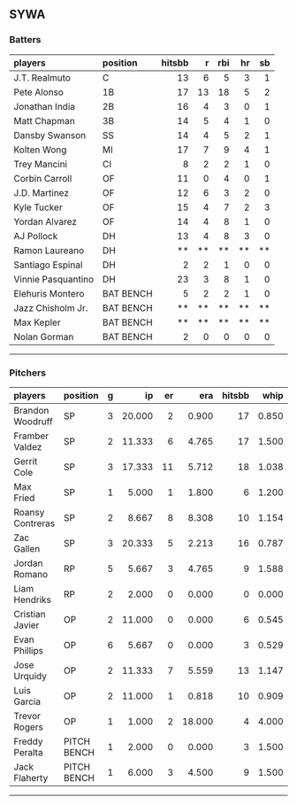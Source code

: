 ## SYWA

### Batters

 
|players            |position  | hitsbb|  r| rbi| hr| sb| 
|:------------------|:---------|------:|--:|---:|--:|--:| 
|J.T. Realmuto      |C         |     13|  6|   5|  3|  1| 
|Pete Alonso        |1B        |     17| 13|  18|  5|  2| 
|Jonathan India     |2B        |     16|  4|   3|  0|  1| 
|Matt Chapman       |3B        |     14|  5|   4|  1|  0| 
|Dansby Swanson     |SS        |     14|  4|   5|  2|  1| 
|Kolten Wong        |MI        |     17|  7|   9|  4|  1| 
|Trey Mancini       |CI        |      8|  2|   2|  1|  0| 
|Corbin Carroll     |OF        |     11|  0|   4|  0|  1| 
|J.D. Martinez      |OF        |     12|  6|   3|  2|  0| 
|Kyle Tucker        |OF        |     15|  4|   7|  2|  3| 
|Yordan Alvarez     |OF        |     14|  4|   8|  1|  0| 
|AJ Pollock         |DH        |     13|  4|   8|  3|  0| 
|Ramon Laureano     |DH        |     **| **|  **| **| **| 
|Santiago Espinal   |DH        |      2|  2|   1|  0|  0| 
|Vinnie Pasquantino |DH        |     23|  3|   8|  1|  0| 
|Elehuris Montero   |BAT BENCH |      5|  2|   2|  1|  0| 
|Jazz Chisholm Jr.  |BAT BENCH |     **| **|  **| **| **| 
|Max Kepler         |BAT BENCH |     **| **|  **| **| **| 
|Nolan Gorman       |BAT BENCH |      2|  0|   0|  0|  0| 


* * *

### Pitchers

 
|players          |position    |  g|     ip| er|    era| hitsbb|  whip| so|  w| sv| 
|:----------------|:-----------|--:|------:|--:|------:|------:|-----:|--:|--:|--:| 
|Brandon Woodruff |SP          |  3| 20.000|  2|  0.900|     17| 0.850| 31|  3|  0| 
|Framber Valdez   |SP          |  2| 11.333|  6|  4.765|     17| 1.500| 13|  1|  0| 
|Gerrit Cole      |SP          |  3| 17.333| 11|  5.712|     18| 1.038| 20|  2|  0| 
|Max Fried        |SP          |  1|  5.000|  1|  1.800|      6| 1.200|  8|  0|  0| 
|Roansy Contreras |SP          |  2|  8.667|  8|  8.308|     10| 1.154| 12|  0|  0| 
|Zac Gallen       |SP          |  3| 20.333|  5|  2.213|     16| 0.787| 23|  0|  0| 
|Jordan Romano    |RP          |  5|  5.667|  3|  4.765|      9| 1.588|  6|  0|  2| 
|Liam Hendriks    |RP          |  2|  2.000|  0|  0.000|      0| 0.000|  2|  1|  0| 
|Cristian Javier  |OP          |  2| 11.000|  0|  0.000|      6| 0.545| 14|  1|  0| 
|Evan Phillips    |OP          |  6|  5.667|  0|  0.000|      3| 0.529| 10|  0|  0| 
|Jose Urquidy     |OP          |  2| 11.333|  7|  5.559|     13| 1.147| 12|  0|  0| 
|Luis Garcia      |OP          |  2| 11.000|  1|  0.818|     10| 0.909| 10|  2|  0| 
|Trevor Rogers    |OP          |  1|  1.000|  2| 18.000|      4| 4.000|  1|  0|  0| 
|Freddy Peralta   |PITCH BENCH |  1|  2.000|  0|  0.000|      3| 1.500|  3|  0|  0| 
|Jack Flaherty    |PITCH BENCH |  1|  6.000|  3|  4.500|      9| 1.500|  9|  1|  0| 


* * *


